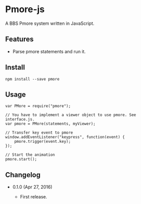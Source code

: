 Pmore-js
========

A BBS Pmore system written in JavaScript.

Features
--------

* Parse pmore statements and run it.

Install
-------

	npm install --save pmore
	
Usage
-----

	var PMore = require("pmore");
	
	// You have to implement a viewer object to use pmore. See interface.js.
	var pmore = PMore(statements, myViewer);
	
	// Transfer key event to pmore
	window.addEventListener("keypress", function(event) {
		pmore.trigger(event.key);
	});
	
	// Start the animation
	pmore.start();

Changelog
---------

* 0.1.0 (Apr 27, 2016)

    - First release.
